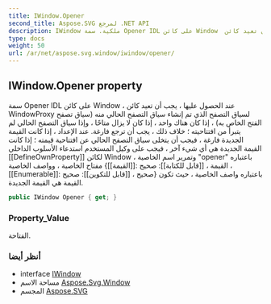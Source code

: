 ```yaml
---
title: IWindow.Opener
second_title: Aspose.SVG لمرجع .NET API
description: IWindow ملكية. سمة Opener IDL على كائن Window  عند الحصول عليها  يجب أن تعيد كائن WindowProxy لسياق التصفح الذي تم إنشاء سياق التصفح الحالي منه سياق تصفح الفتح الخاص به  إذا كان هناك واحد  إذا كان لا يزال متاحًا  وإذا سياق التصفح الحالي لم يتبرأ من افتتاحيته  خلاف ذلك  يجب أن ترجع فارغة. عند الإعداد  إذا كانت القيمة الجديدة فارغة  فيجب أن يتخلى سياق التصفح الحالي عن افتتاحية قيمته  إذا كانت القيمة الجديدة هي أي شيء آخر  فيجب على وكيل المستخدم استدعاء الأسلوب الداخلي DefineOwnProperty لكائن Window  وتمرير اسم الخاصية opener باعتباره مفتاح الخاصية  وواصف الخاصية القيمة القيمة  قابل للكتابة صحيح  Enumerable صحيح  قابل للتكوين صحيح باعتباره واصف الخاصية  حيث تكون القيمة هي القيمة الجديدة.
type: docs
weight: 50
url: /ar/net/aspose.svg.window/iwindow/opener/
---
```

## IWindow.Opener property

سمة Opener IDL على كائن Window ، عند الحصول عليها ، يجب أن تعيد كائن WindowProxy لسياق التصفح الذي تم إنشاء سياق التصفح الحالي منه (سياق تصفح الفتح الخاص به) ، إذا كان هناك واحد ، إذا كان لا يزال متاحًا ، وإذا سياق التصفح الحالي لم يتبرأ من افتتاحيته ؛ خلاف ذلك ، يجب أن ترجع فارغة. عند الإعداد ، إذا كانت القيمة الجديدة فارغة ، فيجب أن يتخلى سياق التصفح الحالي عن افتتاحية قيمته ؛ إذا كانت القيمة الجديدة هي أي شيء آخر ، فيجب على وكيل المستخدم استدعاء الأسلوب الداخلي [[DefineOwnProperty]] لكائن Window ، وتمرير اسم الخاصية "opener" باعتباره مفتاح الخاصية ، وواصف الخاصية {[[القيمة]]: القيمة ، [[قابل للكتابة]]: صحيح ، [[Enumerable]]: صحيح ، [[قابل للتكوين]]: صحيح} باعتباره واصف الخاصية ، حيث تكون القيمة هي القيمة الجديدة.

```csharp
public IWindow Opener { get; }
```

### Property_Value

الفتاحة.

### أنظر أيضا

* interface [IWindow](../)
* مساحة الاسم [Aspose.Svg.Window](../../iwindow/)
* المجسم [Aspose.SVG](../../../)


